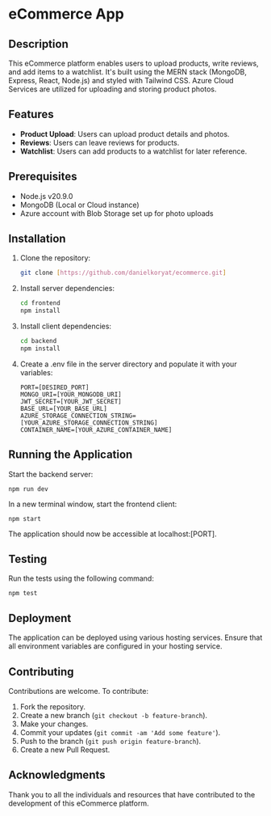 
# eCommerce App

## Description

This eCommerce platform enables users to upload products, write reviews, and add items to a watchlist. It's built using the MERN stack (MongoDB, Express, React, Node.js) and styled with Tailwind CSS. Azure Cloud Services are utilized for uploading and storing product photos.

## Features

- **Product Upload**: Users can upload product details and photos.
- **Reviews**: Users can leave reviews for products. 
- **Watchlist**: Users can add products to a watchlist for later reference.

## Prerequisites

- Node.js v20.9.0
- MongoDB (Local or Cloud instance)
- Azure account with Blob Storage set up for photo uploads

## Installation

1. Clone the repository:

    ```bash
    git clone [https://github.com/danielkoryat/ecommerce.git]
    ```

2. Install server dependencies:

    ```bash
    cd frontend
    npm install
    ```

3. Install client dependencies:

    ```bash 
    cd backend
    npm install
    ```

4. Create a .env file in the server directory and populate it with your variables:

    ```
    PORT=[DESIRED_PORT]
    MONGO_URI=[YOUR_MONGODB_URI] 
    JWT_SECRET=[YOUR_JWT_SECRET]
    BASE_URL=[YOUR_BASE_URL]
    AZURE_STORAGE_CONNECTION_STRING=[YOUR_AZURE_STORAGE_CONNECTION_STRING]
    CONTAINER_NAME=[YOUR_AZURE_CONTAINER_NAME]
    ```

## Running the Application

Start the backend server:

```
npm run dev
```

In a new terminal window, start the frontend client:

```
npm start
```

The application should now be accessible at localhost:[PORT].

## Testing

Run the tests using the following command:

```
npm test
```

## Deployment 

The application can be deployed using various hosting services. Ensure that all environment variables are configured in your hosting service.

## Contributing

Contributions are welcome. To contribute:

1. Fork the repository.
2. Create a new branch (`git checkout -b feature-branch`).
3. Make your changes. 
4. Commit your updates (`git commit -am 'Add some feature'`).
5. Push to the branch (`git push origin feature-branch`). 
6. Create a new Pull Request.


## Acknowledgments

Thank you to all the individuals and resources that have contributed to the development of this eCommerce platform.